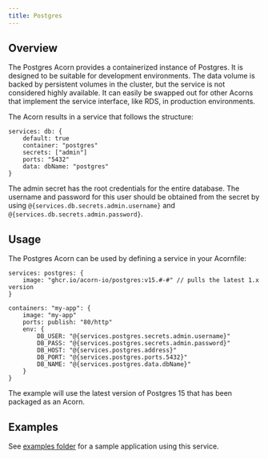 ```yaml
---
title: Postgres
---
```


## Overview

The Postgres Acorn provides a containerized instance of Postgres. It is designed to be suitable for development environments. The data volume is backed by persistent volumes in the cluster, but the service is not considered highly available. It can easily be swapped out for other Acorns that implement the service interface, like RDS, in production environments.

The Acorn results in a service that follows the structure:

```acorn
services: db: {
    default: true
    container: "postgres"
    secrets: ["admin"]
    ports: "5432"
    data: dbName: "postgres"
}
```

The admin secret has the root credentials for the entire database. The username and password for this user should be obtained from the secret by using `@{services.db.secrets.admin.username}` and `@{services.db.secrets.admin.password}`.

## Usage

The Postgres Acorn can be used by defining a service in your Acornfile:

```acorn
services: postgres: {
    image: "ghcr.io/acorn-io/postgres:v15.#-#" // pulls the latest 1.x version
}

containers: "my-app": {
    image: "my-app"
    ports: publish: "80/http"
    env: {
        DB_USER: "@{services.postgres.secrets.admin.username}"
        DB_PASS: "@{services.postgres.secrets.admin.password}"
        DB_HOST: "@{services.postgres.address}"
        DB_PORT: "@{services.postgres.ports.5432}"
        DB_NAME: "@{services.postgres.data.dbName}"
    }
}
```

The example will use the latest version of Postgres 15 that has been packaged as an Acorn.

## Examples

See [examples folder](https://github.com/acorn-io/postgres/tree/main/examples) for a sample application using this service.
